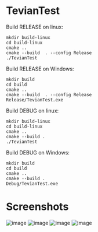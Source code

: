 # TevianTest

Build RELEASE on linux:
```
mkdir build-linux
cd build-linux
cmake ..
cmake --build  . --config Release
./TevianTest
```

Build RELEASE on Windows:
```
mkdir build
cd build
cmake ..
cmake --build  . --config Release
Release/TevianTest.exe
```

Build DEBUG on linux:
```
mkdir build-linux
cd build-linux
cmake ..
cmake --build .
./TevianTest
```

Build DEBUG on Windows:
```
mkdir build
cd build
cmake ..
cmake --build .
Debug/TevianTest.exe
```
# Screenshots
![image](https://user-images.githubusercontent.com/39160454/187025193-2c94d86e-32f5-43c9-96c2-bbea9fa8564f.png)
![image](https://user-images.githubusercontent.com/39160454/187025204-e8fe02db-8326-40bb-9450-898948c27e9f.png)
![image](https://user-images.githubusercontent.com/39160454/187025231-6e3adcfb-6561-47a4-8a1e-02b99ca9d4e1.png)
![image](https://user-images.githubusercontent.com/39160454/187025238-51e9940e-01f9-4d1b-a366-59cce02cafad.png)



